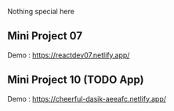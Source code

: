 Nothing special here

## Mini Project 07 
Demo : https://reactdev07.netlify.app/
## Mini Project 10 (TODO App)
Demo : https://cheerful-dasik-aeeafc.netlify.app/
